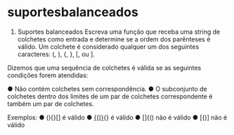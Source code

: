 # suportesbalanceados

1. Suportes balanceados
Escreva uma função que receba uma string de colchetes como entrada e determine se a ordem
dos parênteses é válido. Um colchete é considerado qualquer um dos seguintes caracteres: (, ),
{, }, [, ou ].

Dizemos que uma sequência de colchetes é válida se as seguintes condições forem atendidas:

● Não contém colchetes sem correspondência.
● O subconjunto de colchetes dentro dos limites de um par de colchetes correspondente é
também um par de colchetes.

Exemplos:
● (){}[] é válido
● [{()}](){} é válido
● []{() não é válido
● [{)] não é válido
